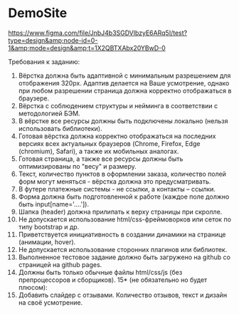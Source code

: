 # DemoSite
https://www.figma.com/file/JnbJ4b3SGDVlbzyE6ARq5I/test?type=design&amp;node-id=0-1&amp;mode=design&amp;t=1X2QBTXAbx20YBwD-0

Требования к заданию:
1. Вёрстка должна быть адаптивной с минимальным разрешением для отображения 320px.
Адаптив делается на Ваше усмотрение, однако при любом разрешении страница должна корректно отображаться в браузере.
2. Вёрстка с соблюдением структуры и нейминга в соответствии с методологией БЭМ.
3. В вёрстке все ресурсы должны быть подключены локально (нельзя использовать библиотеки).
4. Готовая вёрстка должна корректно отображаться на последних версиях всех
актуальных браузеров (Chrome, Firefox, Edge (chromium), Safari), а также их
мобильных аналогах.
5. Готовая страница, а также все ресурсы должны быть оптимизированы по "весу" и
размеру.
6. Текст, количество пунктов в оформлении заказа, количество полей форм могут
меняться - вёрстка должна это предусматривать.
7. В футере платежные системы - не ссылки, а контакты – ссылки.
8. Форма должна быть подготовленной к работе (каждое поле должно быть
input[name='....']).
9. Шапка (header) должна прилипать к верху страницы при скролле.
10. Не допускается использование html/css-фреймоворков или сеток по типу bootstrap
и др.
11. Приветствуется инициативность в создании динамики на странице (анимации,
hover).
12. Не допускается использование сторонних плагинов или библиотек.
13. Выполненное тестовое задание должно быть загружено на github со страницей на
github pages.
14. Должны быть только обычные файлы html/css/js (без препроцессоров и сборщиков).
15* (не обязательно но будет плюсом):
16. Добавить слайдер с отзывами. Количество отзывов, текст и дизайн на своё усмотрение.
